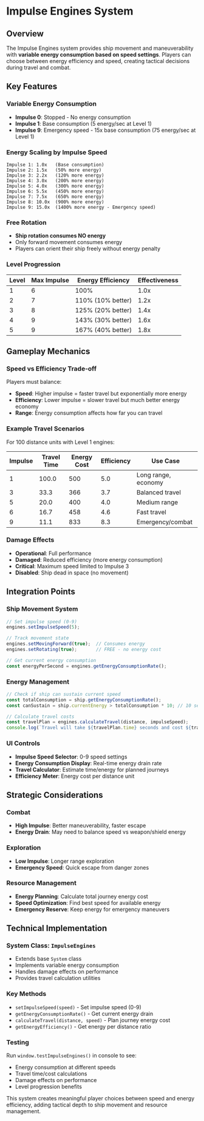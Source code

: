 # Impulse Engines System

## Overview

The Impulse Engines system provides ship movement and maneuverability with **variable energy consumption based on speed settings**. Players can choose between energy efficiency and speed, creating tactical decisions during travel and combat.

## Key Features

### Variable Energy Consumption
- **Impulse 0**: Stopped - No energy consumption
- **Impulse 1**: Base consumption (5 energy/sec at Level 1)
- **Impulse 9**: Emergency speed - 15x base consumption (75 energy/sec at Level 1)

### Energy Scaling by Impulse Speed
```
Impulse 1: 1.0x   (Base consumption)
Impulse 2: 1.5x   (50% more energy)
Impulse 3: 2.2x   (120% more energy)
Impulse 4: 3.0x   (200% more energy)
Impulse 5: 4.0x   (300% more energy)
Impulse 6: 5.5x   (450% more energy)
Impulse 7: 7.5x   (650% more energy)
Impulse 8: 10.0x  (900% more energy)
Impulse 9: 15.0x  (1400% more energy - Emergency speed)
```

### Free Rotation
- **Ship rotation consumes NO energy**
- Only forward movement consumes energy
- Players can orient their ship freely without energy penalty

### Level Progression
| Level | Max Impulse | Energy Efficiency | Effectiveness |
|-------|-------------|-------------------|---------------|
| 1     | 6           | 100%              | 1.0x          |
| 2     | 7           | 110% (10% better) | 1.2x          |
| 3     | 8           | 125% (20% better) | 1.4x          |
| 4     | 9           | 143% (30% better) | 1.6x          |
| 5     | 9           | 167% (40% better) | 1.8x          |

## Gameplay Mechanics

### Speed vs Efficiency Trade-off
Players must balance:
- **Speed**: Higher impulse = faster travel but exponentially more energy
- **Efficiency**: Lower impulse = slower travel but much better energy economy
- **Range**: Energy consumption affects how far you can travel

### Example Travel Scenarios
For 100 distance units with Level 1 engines:

| Impulse | Travel Time | Energy Cost | Efficiency | Use Case |
|---------|-------------|-------------|------------|----------|
| 1       | 100.0       | 500         | 5.0        | Long range, economy |
| 3       | 33.3        | 366         | 3.7        | Balanced travel |
| 5       | 20.0        | 400         | 4.0        | Medium range |
| 6       | 16.7        | 458         | 4.6        | Fast travel |
| 9       | 11.1        | 833         | 8.3        | Emergency/combat |

### Damage Effects
- **Operational**: Full performance
- **Damaged**: Reduced efficiency (more energy consumption)
- **Critical**: Maximum speed limited to Impulse 3
- **Disabled**: Ship dead in space (no movement)

## Integration Points

### Ship Movement System
```javascript
// Set impulse speed (0-9)
engines.setImpulseSpeed(5);

// Track movement state
engines.setMovingForward(true);  // Consumes energy
engines.setRotating(true);       // FREE - no energy cost

// Get current energy consumption
const energyPerSecond = engines.getEnergyConsumptionRate();
```

### Energy Management
```javascript
// Check if ship can sustain current speed
const totalConsumption = ship.getEnergyConsumptionRate();
const canSustain = ship.currentEnergy > totalConsumption * 10; // 10 seconds

// Calculate travel costs
const travelPlan = engines.calculateTravel(distance, impulseSpeed);
console.log(`Travel will take ${travelPlan.time} seconds and cost ${travelPlan.energyCost} energy`);
```

### UI Controls
- **Impulse Speed Selector**: 0-9 speed settings
- **Energy Consumption Display**: Real-time energy drain rate
- **Travel Calculator**: Estimate time/energy for planned journeys
- **Efficiency Meter**: Energy cost per distance unit

## Strategic Considerations

### Combat
- **High Impulse**: Better maneuverability, faster escape
- **Energy Drain**: May need to balance speed vs weapon/shield energy

### Exploration
- **Low Impulse**: Longer range exploration
- **Emergency Speed**: Quick escape from danger zones

### Resource Management
- **Energy Planning**: Calculate total journey energy cost
- **Speed Optimization**: Find best speed for available energy
- **Emergency Reserve**: Keep energy for emergency maneuvers

## Technical Implementation

### System Class: `ImpulseEngines`
- Extends base `System` class
- Implements variable energy consumption
- Handles damage effects on performance
- Provides travel calculation utilities

### Key Methods
- `setImpulseSpeed(speed)` - Set impulse speed (0-9)
- `getEnergyConsumptionRate()` - Get current energy drain
- `calculateTravel(distance, speed)` - Plan journey energy cost
- `getEnergyEfficiency()` - Get energy per distance ratio

### Testing
Run `window.testImpulseEngines()` in console to see:
- Energy consumption at different speeds
- Travel time/cost calculations
- Damage effects on performance
- Level progression benefits

This system creates meaningful player choices between speed and energy efficiency, adding tactical depth to ship movement and resource management. 
